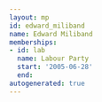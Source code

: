 ```yaml
---
layout: mp
id: edward_miliband
name: Edward Miliband
memberships:
- id: lab
  name: Labour Party
  start: '2005-06-28'
  end: 
autogenerated: true
---
```

